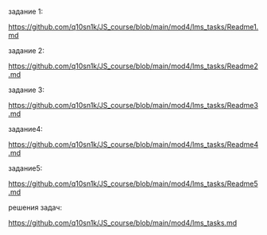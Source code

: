 задание 1:

https://github.com/q10sn1k/JS_course/blob/main/mod4/lms_tasks/Readme1.md

задание 2:

https://github.com/q10sn1k/JS_course/blob/main/mod4/lms_tasks/Readme2.md

задание 3:

https://github.com/q10sn1k/JS_course/blob/main/mod4/lms_tasks/Readme3.md

задание4:

https://github.com/q10sn1k/JS_course/blob/main/mod4/lms_tasks/Readme4.md

задание5:

https://github.com/q10sn1k/JS_course/blob/main/mod4/lms_tasks/Readme5.md

решения задач:

https://github.com/q10sn1k/JS_course/blob/main/mod4/lms_tasks.md